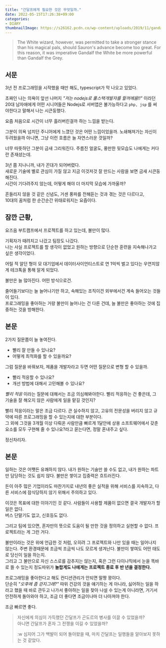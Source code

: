 ```yaml
---
title: "간달프에게 필요한 것은 무엇일까."
date: 2022-05-15T17:26:38+09:00
categories:
- DIARY
thumbnailImage: https://s26162.pcdn.co/wp-content/uploads/2019/11/gandalf.jpg
---
```


> The White wizard, however, was permitted to take a stronger stance than his magical pals, should Sauron's advance become too great. For this reason, it was imperative Gandalf the White be more powerful than Gandalf the Grey.


서문
----

3년 전 프로그래밍을 시작했을 때만 해도, typescript가 막 나오고 있었다.

초짜인 나는 의욕이 앞선 나머지 *"저는 nodejs로 풀스택개발자를 할꺼에욤!!"* 이라던 20대 남자애에게 어떤 시니어들은 Nodejs로 서버앱은 불가능하다고 ``php, jsp`` 를 써야한다고 말해서 나는 시큰둥했다.

요즘 처음으로 시간이 너무 흘러버린걸까 하는 느낌을 받는다.

그분이 의욕 넘치던 주니어에게 느꼈던 것은 어떤 느낌이었을까. 노쇄해져가는 자신이 두려웠을까 아니면, 그냥 이런 흐름은 늘 자연스러운 것일까?

너무 따뜻하던 그분이 금새 그리워진다. 주름진 얼굴도, 풍만한 뒷모습도 나에게는 커다란 존재셨는데.

3년 쯤 지나니까, 내가 꼰대가 되어버렸다.  
새로운 기술에 별로 관심이 가질 않고 지금 이것저것 잘 만드는 사람을 보면 금새 시큰둥해진다.  
시간이 기다려주지 않는데, 어떻게 해야 더 마지막 모습에 가까울까?  

흔들리지 않을 것 같은 신념도, 거센 풍파를 전해듣는 것과 겪는 것은 다르다고,  
10대의 꿈처럼 한 순간순간 위태로워지는 요즘이다.

잠깐 근황,
----------

요즈음 부트캠프에서 프로젝트를 하고 있는데, 불만이 많다.

기획자가 때려치고 나갔고 팀장도 나갔다.  
나는 사실 프로젝트를 할 생각이 없었고 원하는 방향으로 단순한 훈련을 지속해나가고 싶은 생각이었다.

어릴 적 알던 형이 모 대기업에서 데이터사이언티스트로 연 1억씩 벌고 있다는 우연치않게 테크톡을 통해 알게 되었다.

불만은 늘 많아진다. 어떤 방식으로건.

줄어들기보다는 늘 늘어나기만 하고, 속해있는 조직이건 외부에서건 계속 들어오는 것들이 있다.  
프로그래밍을 좋아하는 거랑 불만이 늘어나는 건 다른 건데, 늘 불만은 좋아하는 것에 집중하는 것을 방해한다.

본문
----

2가지 질문쯤이 늘 놓여진다.

- 빨리 잘 만들 수 있나요?
- 어떻게 최적화를 할 수 있을까요?

그럼 질문을 바꿔보자, 제품을 개발자라고 두면 어떤 질문으로 변형 할 수 있을까.

- 빨리 적응할 수 있나요?
- 개선 방법에 대해서 고민해볼 수 있나요?

*빨리 적응* 이라는 질문에 대해서는 조금 의심해봐야한다.
빨리 적응하는 건 좋은데, 그 기술을 잘 해오지 않은 사람에게 일을 맡길 것인지?

빨리 적응이라는 말은 조금 다르다. 큰 실수하지 않고, 고유의 전문성을 버리지 않고 규약에 따른 프로그래밍을 할 수 있는지에 대한 부분이다.  
그 외에 그것을 3개월 이상 다뤄온 사람만큼 빠르게 1달안에 상용 소프트웨어에서 갖춘 요소를 모두 구현해 줄 수 있나요?라고 묻는다면, 정말 혼내주고 싶다.  

정신차리자.

본문
----

일하는 것은 어쨋든 유쾌하지 않다. 내가 원하는 기술만 쓸 수도 없고, 내가 원하는 파트만 담당하는 것도 쉽지 않다. 불만은 쌓이고 집중력은 흐트러진다.

돈이 아주 많은 기업이라도 마찬가지로 내년의 좋은 실적을 위해 서비스를 지속하고, 다른 서비스에 잠식당하지 않기 위해서 주의하고 있다.

이것은 목표에 대한 이야기인 것 같다.
사람들이 사용할 제품이 없으면 결국 개발자가 할 일은 없다.  
버스 단말기도 없고, 신호등도 없다.

그리고 팀에 있으면, 혼자만의 뜻으로 도움이 될 만한 것을 정의하고 실현할 수 없다.
프로젝트라는 게 그런 거다.  

불만이라는 것은 위에 언급한 것 처럼, 오히려 그 프로젝트와 나만 있을 때는 일어나지 않는다. 주변 환경때문에 조금씩 조금씩 나도 모르게 생겨난다.
불만이 쌓여도 어떤 태도로 당신이 일을 하는지.  
그리고 그 불만으로 자신 스스로를 감추지는 않는지, 혹은 그런 다이나믹에서 눈을 똑바로 뜰 수 있는지 정도따위가 **놀랍게도 나에게는 프로젝트 종료 후 반 년을 결정한다.**

프로그래밍을 좋아한다고 해도 컨디션관리가 안되면 말짱 꽝이다.  
단순히 *"오후에 좀 걷지그래?"* 따위 건강의 것을 얘기하는 게 아니라, 싫어하는 일을 하라고 했을 때 바로 관두고 나가서 좋아하는 일을 찾아 나설 수 있는게 아니라면, 거기서 안전하게 돌아와야 하고, 조금 더 좋다면 조금이나마 더 나아져야 한다.

조금 빠르면 좋다.  

> 자신에게 의심이 가득했던 간달프가 곤도르의 병사를 이끌 수 있었을까?  
> 아니면 간달프가 혼자 그 전쟁을 이길 수 있었을까?
>  
> :w
> 심지어 그가 백발이 되어 돌아왔을 때, 마치 간달프는 일행들을 알아보지 못하는 것 같았다.
